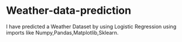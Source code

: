 # Weather-data-prediction
I have predicted a Weather Dataset by using Logistic Regression using imports like Numpy,Pandas,Matplotlib,Sklearn.
